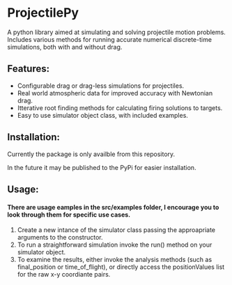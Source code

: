 # ProjectilePy
A python library aimed at simulating and solving projectile motion problems. Includes various methods for running accurate numerical discrete-time simulations, both with and without drag. 

## Features:
* Configurable drag or drag-less simulations for projectiles.
* Real world atmospheric data for improved accuracy with Newtonian drag.
* Itterative root finding methods for calculating firing solutions to targets.
* Easy to use simulator object class, with included examples.

## Installation:
Currently the package is only availble from this repository. 

In the future it may be published to the PyPi for easier installation.

## Usage:
#### There are usage eamples in the src/examples folder, I encourage you to look through them for specific use cases.
1. Create a new intance of the simulator class passing the approapriate arguments to the constructor.
2. To run a straightforward simulation invoke the run() method on your simulator object.
3. To examine the results, either invoke the analysis methods (such as final_position or time_of_flight), or directly access the positionValues list for the raw x-y coordiante pairs.
